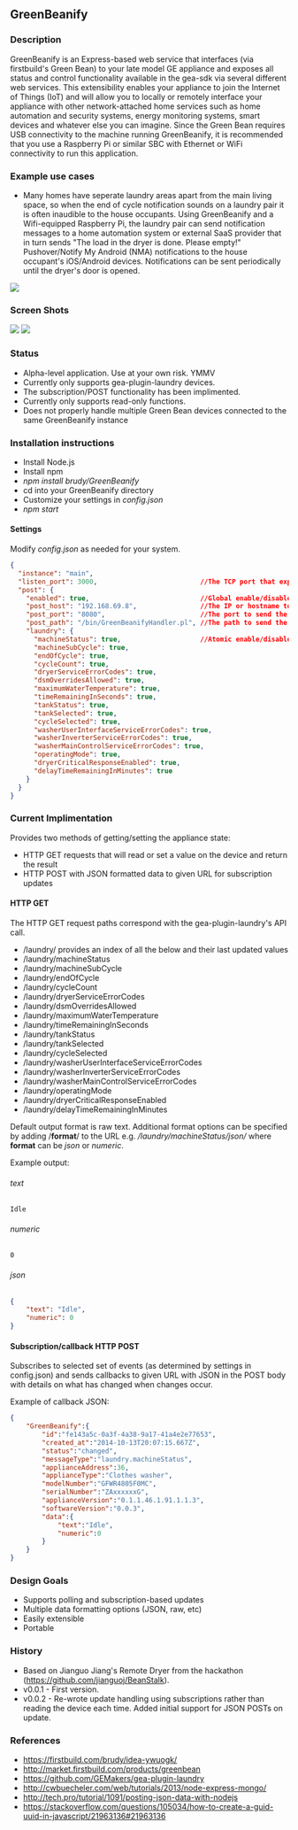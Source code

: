 ## GreenBeanify

### Description
GreenBeanify is an Express-based web service that interfaces (via firstbuild's Green Bean) to your late model GE appliance and exposes all status and control functionality available in the gea-sdk via several different web services. This extensibility enables your appliance to join the Internet of Things (IoT) and will allow you to locally or remotely interface your appliance with other network-attached home services such as home automation and security systems, energy monitoring systems, smart devices and whatever else you can imagine. Since the Green Bean requires USB connectivity to the machine running GreenBeanify, it is recommended that you use a Raspberry Pi or similar SBC with Ethernet or WiFi connectivity to run this application. 


### Example use cases
- Many homes have seperate laundry areas apart from the main living space, so when the end of cycle notification sounds on a laundry pair it is often inaudible to the house occupants. Using GreenBeanify and a Wifi-equipped Raspberry Pi, the laundry pair can send notification messages to a home automation system or external SaaS provider that in turn sends "The load in the dryer is done. Please empty!" Pushover/Notify My Android (NMA) notifications to the house occupant's iOS/Android devices. Notifications can be sent periodically until the dryer's door is opened.
<img src="http://www.praecogito.com/photobucket/green-beanify-reference.jpg">


### Screen Shots
<img src="http://www.praecogito.com/photobucket/greenbeanify-main-screenshot-trimmed2.png">
<img src="http://www.praecogito.com/photobucket/greenbeanify-laundry-screenshot-trimmed4-sanitized.png">


### Status
- Alpha-level application. Use at your own risk. YMMV
- Currently only supports gea-plugin-laundry devices.
- The subscription/POST functionality has been implimented.
- Currently only supports read-only functions. 
- Does not properly handle multiple Green Bean devices connected to the same GreenBeanify instance


### Installation instructions
- Install Node.js
- Install npm
- *npm install brudy/GreenBeanify*
- cd into your GreenBeanify directory
- Customize your settings in *config.json*
- *npm start*

#### Settings
Modify *config.json* as needed for your system.
```json
{
  "instance": "main",
  "listen_port": 3000,                          //The TCP port that express will listen on 
  "post": {
    "enabled": true,                            //Global enable/disable for callback HTTP POST 
    "post_host": "192.168.69.8",                //The IP or hostname to send the callback POSTs to
    "post_port": "8080",                        //The port to send the callback POSTs to
    "post_path": "/bin/GreenBeanifyHandler.pl", //The path to send the HTTP POSTs to
    "laundry": {
      "machineStatus": true,                    //Atomic enable/disable of machineStatus callback POSTs
      "machineSubCycle": true,
      "endOfCycle": true,
      "cycleCount": true,
      "dryerServiceErrorCodes": true,
      "dsmOverridesAllowed": true,
      "maximumWaterTemperature": true,
      "timeRemainingInSeconds": true,
      "tankStatus": true,
      "tankSelected": true,
      "cycleSelected": true,
      "washerUserInterfaceServiceErrorCodes": true,
      "washerInverterServiceErrorCodes": true,
      "washerMainControlServiceErrorCodes": true,
      "operatingMode": true,
      "dryerCriticalResponseEnabled": true,
      "delayTimeRemainingInMinutes": true
    }
  }
}
```


### Current Implimentation

Provides two methods of getting/setting the appliance state:
- HTTP GET requests that will read or set a value on the device and return the result
- HTTP POST with JSON formatted data to given URL for subscription updates

#### HTTP GET
The HTTP GET request paths correspond with the gea-plugin-laundry's API call.
- /laundry/ provides an index of all the below and their last updated values 
- /laundry/machineStatus
- /laundry/machineSubCycle
- /laundry/endOfCycle
- /laundry/cycleCount
- /laundry/dryerServiceErrorCodes
- /laundry/dsmOverridesAllowed
- /laundry/maximumWaterTemperature
- /laundry/timeRemainingInSeconds
- /laundry/tankStatus
- /laundry/tankSelected
- /laundry/cycleSelected
- /laundry/washerUserInterfaceServiceErrorCodes
- /laundry/washerInverterServiceErrorCodes
- /laundry/washerMainControlServiceErrorCodes
- /laundry/operatingMode
- /laundry/dryerCriticalResponseEnabled
- /laundry/delayTimeRemainingInMinutes

Default output format is raw text. Additional format options can be specified by adding /**format**/ to the URL e.g. */laundry/machineStatus/json/* where **format** can be *json* or *numeric*.

Example output:
###### text
```
Idle
```
###### numeric
```
0
```
###### json
```json
{
	"text": "Idle",
	"numeric": 0
}
```

#### Subscription/callback HTTP POST
Subscribes to selected set of events (as determined by settings in config.json) and sends callbacks to given URL with JSON in the POST body with details on what has changed when changes occur.

Example of callback JSON:
```json
{
	"GreenBeanify":{
		"id":"fe143a5c-0a3f-4a38-9a17-41a4e2e77653",
		"created_at":"2014-10-13T20:07:15.667Z",
		"status":"changed",
		"messageType":"laundry.machineStatus", 
		"applianceAddress":36,
		"applianceType":"Clothes washer",
		"modelNumber":"GFWR4805F0MC",
		"serialNumber":"ZAxxxxxxG",
		"applianceVersion":"0.1.1.46.1.91.1.1.3",
		"softwareVersion":"0.0.3",
		"data":{
			"text":"Idle",
			"numeric":0
		}
	}
}
```


### Design Goals
- Supports polling and subscription-based updates
- Multiple data formatting options (JSON, raw, etc)
- Easily extensible
- Portable


### History
- Based on Jianguo Jiang's Remote Dryer from the hackathon (https://github.com/jianguoj/BeanStalk).
- v0.0.1 - First version.
- v0.0.2 - Re-wrote update handling using subscriptions rather than reading the device each time. Added initial support for JSON POSTs on update.


### References
- https://firstbuild.com/brudy/idea-ywuogk/
- http://market.firstbuild.com/products/greenbean
- https://github.com/GEMakers/gea-plugin-laundry
- http://cwbuecheler.com/web/tutorials/2013/node-express-mongo/
- http://tech.pro/tutorial/1091/posting-json-data-with-nodejs
- https://stackoverflow.com/questions/105034/how-to-create-a-guid-uuid-in-javascript/21963136#21963136


